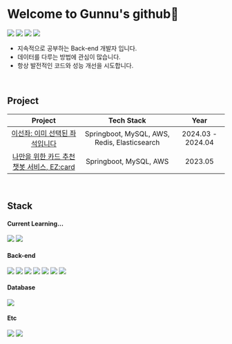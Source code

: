 # Welcome to Gunnu's github👋
<span>
    <a href="mailto:lkw3226@gmail.com" target="_blank"><img src="https://img.shields.io/badge/GMAIL-EA4335?logo=Gmail&logoColor=white"/></a>
    <a href="https://www.linkedin.com/in/gunnu-lee" target="_blank"><img src="https://img.shields.io/badge/LINKEDIN-0A66C2?logo=Linkedin&logoColor=white"/></a>
    <a href="https://gunnu.tistory.com/" target="_blank"><img src="https://img.shields.io/badge/-TECHBLOG-EA4335?logo=tistory&logoColor=white&link=https://gunnu.tistory.com/"/></a>
    <a href="https://lopsided-krypton-3bc.notion.site/c2bb7a7f2a8a4d34b1241977fc173403?pvs=4" target="_blank"><img src="https://img.shields.io/badge/RESUME-f0f0f0?style=flat-square&logo=Notion&logoColor=black&link=https://lopsided-krypton-3bc.notion.site/c2bb7a7f2a8a4d34b1241977fc173403?pvs=4"/></a>
</span>

- 지속적으로 공부하는 Back-end 개발자 입니다.
- 데이터를 다루는 방법에 관심이 많습니다.
- 항상 발전적인 코드와 성능 개선을 시도합니다.

<br>

## Project
|                                              Project                                              |       Tech Stack       | Year |
| :-----------------------------------------------------------------------------------------------: | :--------------------: | :--: |
| [이선좌: 이미 선택된 좌석입니다](https://github.com/gunnu3226/Selected-Seat)    |       Springboot, MySQL, AWS, Redis, Elasticsearch          | 2024.03 - 2024.04 |
| [나만을 위한 카드 추천 챗봇 서비스, EZ:card](https://github.com/EZ-card/EZ-Card)  |       Springboot, MySQL, AWS                                 | 2023.05 |

<br>

## Stack
#### Current Learning...
<div>
    <img src="https://img.shields.io/badge/redis-%23DD0031.svg?style=for-the-badge&logo=redis&logoColor=white"/>
    <img src="https://img.shields.io/badge/kotlin-%237F52FF.svg?style=for-the-badge&logo=kotlin&logoColor=white"/>
</div>

#### Back-end
<div>
    <img src="https://img.shields.io/badge/java-%23ED8B00.svg?style=for-the-badge&logo=openjdk&logoColor=white)"/>
    <img src="https://img.shields.io/badge/spring-6DB33F?style=for-the-badge&logo=spring&logoColor=white"> 
    <img src="https://img.shields.io/badge/docker-%230db7ed.svg?style=for-the-badge&logo=docker&logoColor=white"/>
    <img src="https://img.shields.io/badge/AWS-%23FF9900.svg?style=for-the-badge&logo=amazon-aws&logoColor=white"/>
    <img src="https://img.shields.io/badge/Elasticsearch-0095D5?style=for-the-badge&logo=Elasticsearch&logoColor=white"/>
    <img src="https://img.shields.io/badge/JPA-%23003366?style=for-the-badge&logo=&logoColor=white">
    <img src="https://img.shields.io/badge/Querydsl-%23000080?style=for-the-badge&logo=&logoColor=white">
</div>
 
#### Database
<div>
    <img src="https://img.shields.io/badge/mysql-4479A1?style=for-the-badge&logo=mysql&logoColor=white"> 
</div>

#### Etc
<div>
    <img src="https://img.shields.io/badge/git-%23F05033.svg?style=for-the-badge&logo=git&logoColor=white"/>
    <img src="https://img.shields.io/badge/github-%23121011.svg?style=for-the-badge&logo=github&logoColor=white"/>
</div>

<!--![Anurag's GitHub stats](https://github-readme-stats.vercel.app/api?username=gunnu3226&show_icons=true&theme=default)
-->


<!--
**gunnu3226/gunnu3226** is a ✨ _special_ ✨ repository because its `README.md` (this file) appears on your GitHub profile.

Here are some ideas to get you started:

- 🔭 I’m currently working on ...
- 🌱 I’m currently learning ...
- 👯 I’m looking to collaborate on ...
- 🤔 I’m looking for help with ...
- 💬 Ask me about ...
- 📫 How to reach me: ...
- 😄 Pronouns: ...
- ⚡ Fun fact: ...
-->
